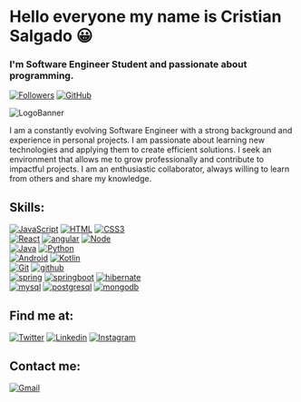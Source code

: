 # Hello everyone my name is Cristian Salgado 😀


### I'm Software Engineer Student and passionate about programming.

[![Followers](https://img.shields.io/twitter/follow/Criss_A_S?color=%23530AF0&logo=Twitter&style=for-the-badge)](https://twitter.com/Criss_A_S)
[![GitHub](https://img.shields.io/github/followers/Cristian-AS?color=%23530AF0&logo=GitHub&style=for-the-badge)](https://github.com/Cristian-AS)<br/>

![LogoBanner](https://media.istockphoto.com/vectors/computer-science-word-concepts-banner-vector-id1173371416?k=20&m=1173371416&s=170667a&w=0&h=g-s5C75Vf0rlkQc7LpPJUIIvTg4gIJtmkaTfNLQ9hOQ=)

I am a constantly evolving Software Engineer with a strong background and experience in personal projects. I am passionate about learning new technologies and applying them to create efficient solutions. I seek an environment that allows me to grow professionally and contribute to impactful projects. I am an enthusiastic collaborator, always willing to learn from others and share my knowledge.

## Skills:
[![JavaScript](https://img.shields.io/badge/JavaScript-FFFF00?style=for-the-badge&logo=JavaScript&logoColor=white&labelColor=101010)](https://github.com/Cristian-AS/Cristian-AS/blob/main)
[![HTML](https://img.shields.io/badge/HTML5-E34F26?style=for-the-badge&logo=HTML5&logoColor=white&labelColor=101010)](https://github.com/Cristian-AS/Cristian-AS/blob/main)
[![CSS3](https://img.shields.io/badge/CSS3-1572B6?style=for-the-badge&logo=CSS3&logoColor=white&labelColor=101010)](https://github.com/Cristian-AS/Cristian-AS/blob/main)<br/>
[![React](https://img.shields.io/badge/React-5DADE2?style=for-the-badge&logo=React&logoColor=white&labelColor=101010)](https://github.com/Cristian-AS/Cristian-AS/blob/main)
[![angular](https://img.shields.io/badge/angular-DD1100?style=for-the-badge&logo=angular&logoColor=white&labelColor=101010)](https://github.com/Cristian-AS/Cristian-AS/blob/main)
[![Node](https://img.shields.io/badge/NodeJS-2ECC71?style=for-the-badge&logo=Node.js&logoColor=white&labelColor=101010)](https://github.com/Cristian-AS/Cristian-AS/blob/main)<br/>
[![Java](https://img.shields.io/badge/Java-007396?style=for-the-badge&logo=Java&logoColor=white&labelColor=101010)](https://github.com/Cristian-AS/Cristian-AS/blob/main)
[![Python](https://img.shields.io/badge/Python-3776AB?style=for-the-badge&logo=Python&logoColor=white&labelColor=101010)](https://github.com/Cristian-AS/Cristian-AS/blob/main)<br/>
[![Android](https://img.shields.io/badge/Android-17A589?style=for-the-badge&logo=Android&logoColor=white&labelColor=101010)](https://github.com/Cristian-AS/Cristian-AS/blob/main)
[![Kotlin](https://img.shields.io/badge/Kotlin-7D3C98?style=for-the-badge&logo=Kotlin&logoColor=white&labelColor=101010)](https://github.com/Cristian-AS/Cristian-AS/blob/main)<br/>
[![Git](https://img.shields.io/badge/Git-F39C12?style=for-the-badge&logo=Git&logoColor=white&labelColor=101010)](https://github.com/Cristian-AS/Cristian-AS/blob/main)
[![github](https://img.shields.io/badge/github-181717?style=for-the-badge&logo=github&logoColor=white&labelColor=101010)](https://github.com/Cristian-AS/Cristian-AS/blob/main)<br/>
[![spring](https://img.shields.io/badge/spring-6DB33F?style=for-the-badge&logo=spring&logoColor=white&labelColor=101010)](https://github.com/Cristian-AS/Cristian-AS/blob/main)
[![springboot](https://img.shields.io/badge/springboot-6DB33F?style=for-the-badge&logo=springboot&logoColor=white&labelColor=101010)](https://github.com/Cristian-AS/Cristian-AS/blob/main)
[![hibernate](https://img.shields.io/badge/hibernate-59666C?style=for-the-badge&logo=hibernate&logoColor=white&labelColor=101010)](https://github.com/Cristian-AS/Cristian-AS/blob/main)<br/>
[![mysql](https://img.shields.io/badge/mysql-4479A1?style=for-the-badge&logo=mysql&logoColor=white&labelColor=101010)](https://github.com/Cristian-AS/Cristian-AS/blob/main)
[![postgresql](https://img.shields.io/badge/postgresql-4169E1?style=for-the-badge&logo=postgresql&logoColor=white&labelColor=101010)](https://github.com/Cristian-AS/Cristian-AS/blob/main)
[![mongodb](https://img.shields.io/badge/mongodb-47A248?style=for-the-badge&logo=mongodb&logoColor=white&labelColor=101010)](https://github.com/Cristian-AS/Cristian-AS/blob/main)<br/>

## Find me at:
[![Twitter](https://img.shields.io/badge/Twitter-@Cristian_A_S-1DA1F2?style=for-the-badge&logo=Twitter&logoColor=white&labelColor=101010)](https://twitter.com/Criss_A_S)
[![Linkedin](https://img.shields.io/badge/Linkedin-Cristian_Salgado-0A66C2?style=for-the-badge&logo=Linkedin&logoColor=white&labelColor=101010)](https://www.linkedin.com/in/cristian-avenda%C3%B1o-salgado/)
[![Instagram](https://img.shields.io/badge/Instagram-Cristian_Salgado-E4405F?style=for-the-badge&logo=Instagram&logoColor=white&labelColor=101010)](https://www.instagram.com/cristiian_salgadoo/)


## Contact me:
[![Gmail](https://img.shields.io/badge/Gmail-CristianSalgado312@Gmail.com-E4405F?style=for-the-badge&logo=Gmail&logoColor=white&labelColor=101010)](mailto:cristiansalgado312@gmail.com?subject=Hola%20Cristian%20Salgado)
